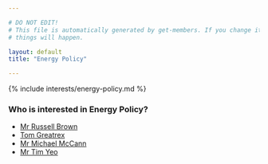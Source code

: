 ```yaml
---

# DO NOT EDIT!
# This file is automatically generated by get-members. If you change it, bad
# things will happen.

layout: default
title: "Energy Policy"

---
```


{% include interests/energy-policy.md %}

### Who is interested in Energy Policy?


* [Mr Russell Brown](../members/mr-russell-brown.html)
* [Tom Greatrex](../members/tom-greatrex.html)
* [Mr Michael McCann](../members/mr-michael-mccann.html)
* [Mr Tim Yeo](../members/mr-tim-yeo.html)
